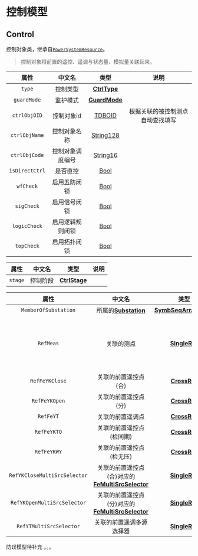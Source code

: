 # 控制模型

## Control

控制对象类，继承自[`PowerSystemResource`](Abstract-Class.md#powersystemresource)。

> 控制对象将前置的遥控、遥调与状态量、模拟量关联起来。

<tabs>
    <tab title="维护分区">

|     **属性**     | **中文名**  |                   **类型**                   |      **说明**      |
|:--------------:|:--------:|:------------------------------------------:|:----------------:|
|     `type`     |   控制类型   |   [**CtrlType**](Enum-Type.md#ctrltype)    |                  |
|  `guardMode`   |   监护模式   |  [**GuardMode**](Enum-Type.md#guardmode)   |                  |
|  `ctrlObjOID`  |  控制对象id  |  [TDBOID](Base-Attribute-Type.md#tdboid)   | 根据关联的被控制测点自动查找填写 |
| `ctrlObjName`  |  控制对象名称  | [String128](Base-Attribute-Type.md#string) |                  |
| `ctrlObjCode`  | 控制对象调度编号 | [String16](Base-Attribute-Type.md#string)  |                  |
| `isDirectCtrl` |   是否直控   |    [Bool](Base-Attribute-Type.md#bool)     |                  |
|   `wfCheck`    |  启用五防闭锁  |    [Bool](Base-Attribute-Type.md#bool)     |                  |
|   `sigCheck`   |  启用信号闭锁  |    [Bool](Base-Attribute-Type.md#bool)     |                  |
|  `logicCheck`  | 启用逻辑规则闭锁 |    [Bool](Base-Attribute-Type.md#bool)     |                  |
|   `topCheck`   |  启用拓扑闭锁  |    [Bool](Base-Attribute-Type.md#bool)     |                  |

</tab>
<tab title="同步分区">

| **属性**  | **中文名** |                 **类型**                  | **说明** |
|:-------:|:-------:|:---------------------------------------:|:------:|
| `stage` |  控制阶段   | [**CtrlStage**](Enum-Type.md#ctrlstage) |        |

</tab>
<tab title="索引分区">

|            **属性**            |                                 **中文名**                                  |                              **类型**                               |   **说明**   |
|:----------------------------:|:------------------------------------------------------------------------:|:-----------------------------------------------------------------:|:----------:|
|     `MemberOfSubstation`     |              所属的[**Substation**](Core-Model.md#substation)               | [**SymbSeqArraySlave**](Base-Attribute-Type.md#symbseqarrayslave) |            |
|          `RefMeas`           |                                  关联的测点                                   |         [**SingleRef**](Base-Attribute-Type.md#singleref)         | 可关联状态量、模拟量 |
|        `RefFeYKClose`        |                               关联的前置遥控点(合)                                |          [**CrossRef**](Base-Attribute-Type.md#crossref)          |            |
|        `RefFeYKOpen`         |                               关联的前置遥控点(分)                                |          [**CrossRef**](Base-Attribute-Type.md#crossref)          |            |
|          `RefFeYT`           |                                 关联的前置遥调点                                 |          [**CrossRef**](Base-Attribute-Type.md#crossref)          |            |
|         `RefFeYKTQ`          |                              关联的前置遥控点(检同期)                               |          [**CrossRef**](Base-Attribute-Type.md#crossref)          |            |
|         `RefFeYKWY`          |                              关联的前置遥控点(检无压)                               |          [**CrossRef**](Base-Attribute-Type.md#crossref)          |            |
| `RefYKCloseMultiSrcSelector` | 关联的前置遥控点(合)对应的[**FeMultiSrcSelector**](meas-model.md#femultisrcselector) |         [**SingleRef**](Base-Attribute-Type.md#singleref)         |            |
| `RefYKOpenMultiSrcSelector`  | 关联的前置遥控点(分)对应的[**FeMultiSrcSelector**](meas-model.md#femultisrcselector) |         [**SingleRef**](Base-Attribute-Type.md#singleref)         |            |
|   `RefYTMultiSrcSelector`    |                               关联的前置遥调多源选择器                               |         [**SingleRef**](Base-Attribute-Type.md#singleref)         |            |

</tab>

</tabs>



防误模型待补充 。。。